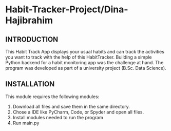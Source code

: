 # Habit-Tracker-Project/Dina-Hajibrahim

INTRODUCTION
------------

This Habit Track App displays your usual habits and can track the activities you want to track with the help of this HabitTracker. 
Building a simple Python backend for a habit monitoring app was the challenge at hand.
The program was developed as part of a university project (B.Sc. Data Science). 


INSTALLATION 
------------

This module requires the following modules:
  1. Download all files and save them in the same directory.
  2. Chose a IDE like PyCharm, Code, or Spyder and open all files.
  3. Install modules needed to run the program
  4. Run main.py
